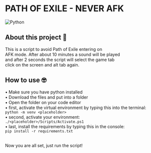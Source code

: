 # PATH OF EXILE - NEVER AFK
![Python](https://img.shields.io/badge/python-3670A0?style=for-the-badge&logo=python&logoColor=ffdd54)

## About this project 📌
This is a script to avoid Path of Exile entering on<br>
AFK mode. After about 10 minutes a sound will be played<br>
and after 2 seconds the script will select the game tab<br>
click on the screen and alt tab again. 

## How to use 🤓
• Make sure you have python installed<br>
• Download the files and put into a folder<br>
• Open the folder on your code editor<br>
• first, activate the virtual environment by typing this into the terminal:<br>
```python -m venv <placeholder>```<br>
• second, activate your environment:<br>
```./<placeholder>/Scripts/Activate.ps1```<br>
• last, install the requirements by typing this in the console:<br>
```pip install -r requirements.txt```<br><br>

Now you are all set, just run the script!
